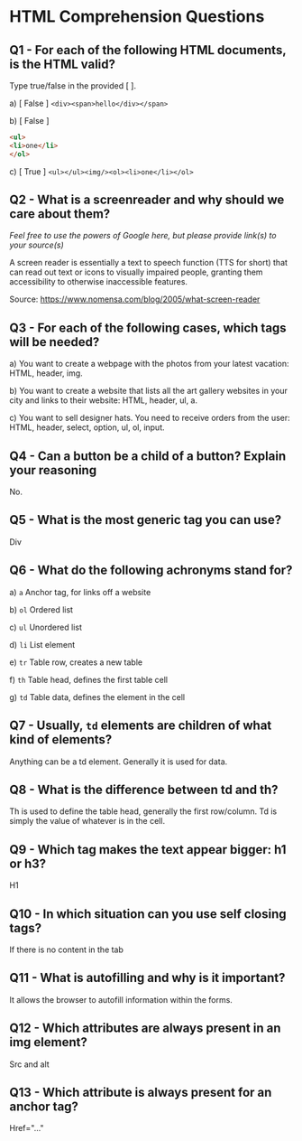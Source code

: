 # HTML Comprehension Questions


## Q1 - For each of the following HTML documents, is the HTML valid?

Type true/false in the provided [ ].

a) [ False ] `<div><span>hello</div></span>`

b) [ False ]

```html
<ul>
<li>one</li>
</ol>
```

c) [ True ] `<ul></ul><img/><ol><li>one</li></ol>`


## Q2 - What is a screenreader and why should we care about them?

_Feel free to use the powers of Google here, but please provide link(s) to your source(s)_

A screen reader is essentially a text to speech function (TTS for short) that can read out text or icons to visually impaired people, granting them accessibility to otherwise inaccessible features.

Source: https://www.nomensa.com/blog/2005/what-screen-reader


## Q3 - For each of the following cases, which tags will be needed?

a) You want to create a webpage with the photos from your latest vacation: HTML, header, img.


b) You want to create a website that lists all the art gallery websites in your city and links to their website: HTML, header, ul, a.


c) You want to sell designer hats. You need to receive orders from the user: HTML, header, select, option, ul, ol, input.



## Q4 - Can a button be a child of a button? Explain your reasoning


No.



## Q5 - What is the most generic tag you can use?

Div


## Q6 - What do the following achronyms stand for?

a) `a` Anchor tag, for links off a website

b) `ol` Ordered list

c) `ul` Unordered list

d) `li` List element

e) `tr` Table row, creates a new table

f) `th` Table head, defines the first table cell

g) `td` Table data, defines the element in the cell


## Q7 - Usually, `td` elements are children of what kind of elements?

Anything can be a td element. Generally it is used for data.

## Q8 - What is the difference between td and th?

Th is used to define the table head, generally the first row/column. Td is simply the value of whatever is in the cell.

## Q9 - Which tag makes the text appear bigger: h1 or h3?

H1

## Q10 - In which situation can you use self closing tags?

If there is no content in the tab

## Q11 - What is autofilling and why is it important?

It allows the browser to autofill information within the forms.

## Q12 - Which attributes are always present in an img element?

Src and alt

## Q13 - Which attribute is always present for an anchor tag?

Href="..."

